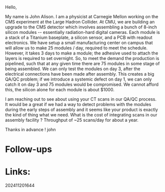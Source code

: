 Hello,  

  My name is John Alison.  I am a physicist at Carnegie Mellon working on the CMS experiment at the Large Hadron Collider. At CMU, we are building an upgrade to the CMS detector which involves assembling a bunch of 8-inch silicon modules -- essentially radiation-hard digital cameras. Each module is a stack of a Titanium baseplate, a silicon sensor, and a PCB with readout electronics. We have setup a small manufacturing center on campus that will allow us to make 25 modules / day,  required to meet the schedule.  However,  it takes 3 days to make a module;  the adhesive used to attach the layers is required to set overnight. So, to meet the demand the production is pipelined, such that at any given time there are 75 modules in some stage of being assembled. We can only test the modules on day 3, after the electrical connections have been made after assembly. This creates a big QA/QC problem; if we introduce a systemic defect on day 1, we can only catch it on day 3 and 75 modules would be compromised. We cannot afford this, the silicon alone for each module is about $1000. 

I am reaching out to see about using your CT scans in our QA/QC process. It would be a great if we had a way to detect problems with the modules during the early steps of assembly and it seems like your product is exactly the kind of thing what we need.  What is the cost of integrating scans in our assembly facility ?  Throughput of ~25 scans/day for about a year. 

  Thanks in advance ! 
  john


# Follow-ups


# Links: 



202411201644
